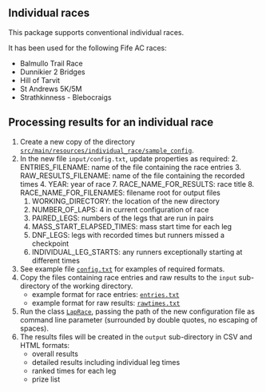 ## Individual races ##

This package supports conventional individual races.

It has been used for the following Fife AC races:

* Balmullo Trail Race
* Dunnikier 2 Bridges
* Hill of Tarvit
* St Andrews 5K/5M
* Strathkinness - Blebocraigs

## Processing results for an individual race ##

1. Create a new copy of the directory [```src/main/resources/individual_race/sample_config```](https://github.com/grahamkirby/race-timing/tree/main/src/main/resources/individual_race/sample_config).
2. In the new file ```input/config.txt```, update properties as required:
   2. ENTRIES_FILENAME: name of the file containing the race entries
   3. RAW_RESULTS_FILENAME: name of the file containing the recorded times
   4. YEAR: year of race
   7. RACE_NAME_FOR_RESULTS: race title
   8. RACE_NAME_FOR_FILENAMES: filename root for output files
   1. WORKING_DIRECTORY: the location of the new directory
   5. NUMBER_OF_LAPS: 4 in current configuration of race
   6. PAIRED_LEGS: numbers of the legs that are run in pairs
   9. MASS_START_ELAPSED_TIMES: mass start time for each leg
   10. DNF_LEGS: legs with recorded times but runners missed a checkpoint
   11. INDIVIDUAL_LEG_STARTS: any runners exceptionally starting at different times
3. See example file [```config.txt```](src/main/resources/relay_race/devils_burdens/sample_config/input/config.txt)
for examples of required formats.
4. Copy the files containing race entries and raw results to the ```input``` sub-directory of the
working directory.
    * example format for race entries: [```entries.txt```](src/main/resources/relay_race/devils_burdens/sample_config/input/entries.txt)
    * example format for raw results: [```rawtimes.txt```](src/main/resources/relay_race/devils_burdens/sample_config/input/rawtimes.txt)
4. Run the class [```LapRace```](src/main/java/relay_race/LapRace.java),
passing the path of the new configuration file as command line parameter (surrounded by double
quotes, no escaping of spaces).
5. The results files will be created in the ```output``` sub-directory in CSV and HTML
formats:
    * overall results
    * detailed results including individual leg times
    * ranked times for each leg
    * prize list